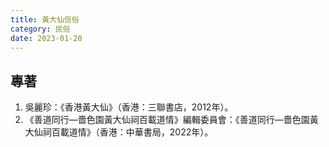 ```yaml
---
title: 黃大仙信俗
category: 民俗
date: 2023-01-20
---
```

<adsense></adsense>

## 專著
1. 吳麗珍：《香港黃大仙》（香港：三聯書店，2012年）。
2. 《善道同行—嗇色園黃大仙祠百載道情》編輯委員會：《善道同行—嗇色園黃大仙祠百載道情》（香港：中華書局，2022年）。